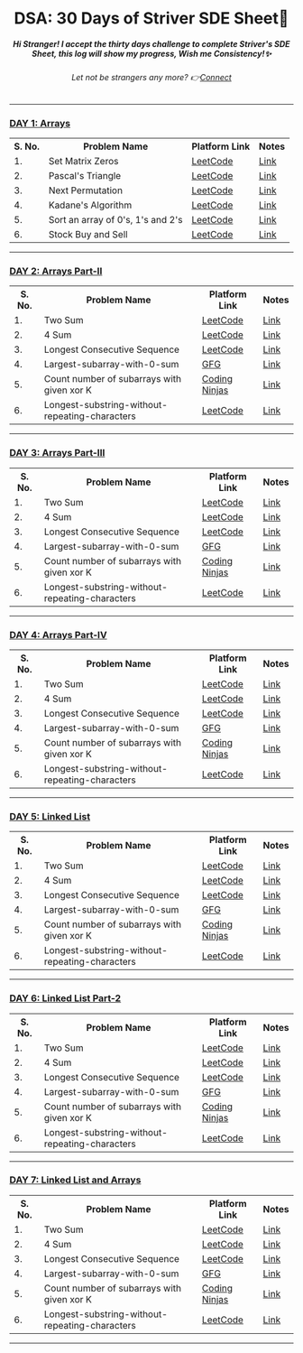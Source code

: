 <h1 align="center">DSA: 30 Days of Striver SDE Sheet🎯</h1>

<h5 align="center"><i> Hi Stranger! I accept the thirty days challenge to complete Striver's SDE Sheet, this log will show my progress, Wish me Consistency!✨</i></h5>
<h6 align="center"><i>Let not be strangers any more? 👉<a href= "https://www.linkedin.com/in/sugam-goel-india/">Connect</a></i></h6> 
<hr>

<!--Day1-->
<h3> <u>DAY 1: Arrays </u></h3>

<table align="center">
  <th>S. No.</th>
  <th>Problem Name</th>
  <th>Platform Link</th>
  <th>Notes</th>
  <tr>
    <td>1.</td>
    <td>Set Matrix Zeros</td>
    <td><a href="https://leetcode.com/problems/set-matrix-zeroes/">LeetCode</a></td>
    <td><a href="https://leetcode.com/problems/two-sum/">Link</a></td>
  </tr>
    <tr>
    <td>2.</td>
    <td>Pascal's Triangle</td>
    <td><a href="https://leetcode.com/problems/pascals-triangle/">LeetCode</a></td>
    <td><a href="https://leetcode.com/problems/two-sum/">Link</a></td>  
  </tr>
  <tr>
    <td>3.</td>
    <td>Next Permutation</td>
    <td><a href="https://leetcode.com/problems/next-permutation/">LeetCode</a></td>
    <td><a href="https://leetcode.com/problems/two-sum/">Link</a></td>
  </tr>  
  <tr>
    <td>4.</td>
    <td>Kadane's Algorithm</td>
    <td><a href="https://leetcode.com/problems/maximum-subarray/">LeetCode</a></td>
    <td><a href="https://leetcode.com/problems/two-sum/">Link</a></td>
  </tr>  
  <tr>
    <td>5.</td>
    <td>Sort an array of 0's, 1's and 2's</td>
    <td><a href="https://leetcode.com/problems/sort-colors/">LeetCode</a></td>
    <td><a href="https://leetcode.com/problems/two-sum/">Link</a></td>
  </tr>  
  <tr>
    <td>6.</td>
    <td>Stock Buy and Sell</td>
    <td><a href="https://leetcode.com/problems/best-time-to-buy-and-sell-stock/">LeetCode</a></td>
    <td><a href="https://leetcode.com/problems/two-sum/">Link</a></td>
  </tr>
</table>
<hr>
<!--DAY-2-->

<h3> <u>DAY 2: Arrays Part-II</u></h3>

<table align="center">
  <th>S. No.</th>
  <th>Problem Name</th>
  <th>Platform Link</th>
  <th>Notes</th>
  <tr>
    <td>1.</td>
    <td>Two Sum</td>
    <td><a href="https://leetcode.com/problems/two-sum/">LeetCode</a></td>
    <td><a href="https://leetcode.com/problems/two-sum/">Link</a></td>
  </tr>
    <tr>
    <td>2.</td>
    <td>4 Sum</td>
    <td><a href="https://leetcode.com/problems/4sum/">LeetCode</a></td>
    <td><a href="https://leetcode.com/problems/two-sum/">Link</a></td>
  </tr>
  <tr>
    <td>3.</td>
    <td>Longest Consecutive Sequence</td>
    <td><a href="https://leetcode.com/problems/longest-consecutive-sequence/">LeetCode</a></td>
    <td><a href="https://leetcode.com/problems/two-sum/">Link</a></td>
  </tr>  
  <tr>
    <td>4.</td>
    <td>Largest-subarray-with-0-sum</td>
    <td><a href="https://practice.geeksforgeeks.org/problems/largest-subarray-with-0-sum/1">GFG</a></td>
    <td><a href="https://leetcode.com/problems/two-sum/">Link</a></td>
  </tr>  
  <tr>
    <td>5.</td>
    <td>Count number of subarrays with given xor K</td>
    <td><a href="https://www.codingninjas.com/codestudio/problems/1115652?topList=striver-sde-sheet-problems&utm_source=striver&utm_medium=website">Coding Ninjas</a></td>
    <td><a href="https://leetcode.com/problems/two-sum/">Link</a></td>
  </tr>  
  <tr>
    <td>6.</td>
    <td>Longest-substring-without-repeating-characters</td>
    <td><a href="https://leetcode.com/problems/longest-substring-without-repeating-characters/">LeetCode</a></td>
    <td><a href="https://leetcode.com/problems/two-sum/">Link</a></td>
  </tr>
</table>
<hr>

<!--DAY-3-->
<h3> <u>DAY 3: Arrays Part-III</u></h3>

<table align="center">
  <th>S. No.</th>
  <th>Problem Name</th>
  <th>Platform Link</th>
  <th>Notes</th>
  <tr>
    <td>1.</td>
    <td>Two Sum</td>
    <td><a href="https://leetcode.com/problems/two-sum/">LeetCode</a></td>
    <td><a href="https://leetcode.com/problems/two-sum/">Link</a></td>
  </tr>
    <tr>
    <td>2.</td>
    <td>4 Sum</td>
    <td><a href="https://leetcode.com/problems/4sum/">LeetCode</a></td>
    <td><a href="https://leetcode.com/problems/two-sum/">Link</a></td>
  </tr>
  <tr>
    <td>3.</td>
    <td>Longest Consecutive Sequence</td>
    <td><a href="https://leetcode.com/problems/longest-consecutive-sequence/">LeetCode</a></td>
    <td><a href="https://leetcode.com/problems/two-sum/">Link</a></td>
  </tr>  
  <tr>
    <td>4.</td>
    <td>Largest-subarray-with-0-sum</td>
    <td><a href="https://practice.geeksforgeeks.org/problems/largest-subarray-with-0-sum/1">GFG</a></td>
    <td><a href="https://leetcode.com/problems/two-sum/">Link</a></td>
  </tr>  
  <tr>
    <td>5.</td>
    <td>Count number of subarrays with given xor K</td>
    <td><a href="https://www.codingninjas.com/codestudio/problems/1115652?topList=striver-sde-sheet-problems&utm_source=striver&utm_medium=website">Coding Ninjas</a></td>
    <td><a href="https://leetcode.com/problems/two-sum/">Link</a></td>
  </tr>  
  <tr>
    <td>6.</td>
    <td>Longest-substring-without-repeating-characters</td>
    <td><a href="https://leetcode.com/problems/longest-substring-without-repeating-characters/">LeetCode</a></td>
    <td><a href="https://leetcode.com/problems/two-sum/">Link</a></td>
  </tr>
</table>
<hr>

<!--Day-4-->
<h3> <u>DAY 4: Arrays Part-IV</u></h3>

<table align="center">
  <th>S. No.</th>
  <th>Problem Name</th>
  <th>Platform Link</th>
  <th>Notes</th>
  <tr>
    <td>1.</td>
    <td>Two Sum</td>
    <td><a href="https://leetcode.com/problems/two-sum/">LeetCode</a></td>
    <td><a href="https://leetcode.com/problems/two-sum/">Link</a></td>
  </tr>
    <tr>
    <td>2.</td>
    <td>4 Sum</td>
    <td><a href="https://leetcode.com/problems/4sum/">LeetCode</a></td>
      <td><a href="https://leetcode.com/problems/two-sum/">Link</a></td>
  </tr>
  <tr>
    <td>3.</td>
    <td>Longest Consecutive Sequence</td>
    <td><a href="https://leetcode.com/problems/longest-consecutive-sequence/">LeetCode</a></td>
    <td><a href="https://leetcode.com/problems/two-sum/">Link</a></td>
  </tr>  
  <tr>
    <td>4.</td>
    <td>Largest-subarray-with-0-sum</td>
    <td><a href="https://practice.geeksforgeeks.org/problems/largest-subarray-with-0-sum/1">GFG</a></td>
    <td><a href="https://leetcode.com/problems/two-sum/">Link</a></td>
  </tr>  
  <tr>
    <td>5.</td>
    <td>Count number of subarrays with given xor K</td>
    <td><a href="https://www.codingninjas.com/codestudio/problems/1115652?topList=striver-sde-sheet-problems&utm_source=striver&utm_medium=website">Coding Ninjas</a></td>
    <td><a href="https://leetcode.com/problems/two-sum/">Link</a></td>
  </tr>  
  <tr>
    <td>6.</td>
    <td>Longest-substring-without-repeating-characters</td>
    <td><a href="https://leetcode.com/problems/longest-substring-without-repeating-characters/">LeetCode</a></td>
    <td><a href="https://leetcode.com/problems/two-sum/">Link</a></td>
  </tr>
</table>
<hr>

<!--Day-5-->
<h3> <u>DAY 5: Linked List</u></h3>


<table align="center">
  <th>S. No.</th>
  <th>Problem Name</th>
  <th>Platform Link</th>
  <th>Notes</th>
  <tr>
    <td>1.</td>
    <td>Two Sum</td>
    <td><a href="https://leetcode.com/problems/two-sum/">LeetCode</a></td>
    <td><a href="https://leetcode.com/problems/two-sum/">Link</a></td>
  </tr>
    <tr>
    <td>2.</td>
    <td>4 Sum</td>
    <td><a href="https://leetcode.com/problems/4sum/">LeetCode</a></td>
      <td><a href="https://leetcode.com/problems/two-sum/">Link</a></td>
  </tr>
  <tr>
    <td>3.</td>
    <td>Longest Consecutive Sequence</td>
    <td><a href="https://leetcode.com/problems/longest-consecutive-sequence/">LeetCode</a></td>
    <td><a href="https://leetcode.com/problems/two-sum/">Link</a></td>
  </tr>  
  <tr>
    <td>4.</td>
    <td>Largest-subarray-with-0-sum</td>
    <td><a href="https://practice.geeksforgeeks.org/problems/largest-subarray-with-0-sum/1">GFG</a></td>
    <td><a href="https://leetcode.com/problems/two-sum/">Link</a></td>
  </tr>  
  <tr>
    <td>5.</td>
    <td>Count number of subarrays with given xor K</td>
    <td><a href="https://www.codingninjas.com/codestudio/problems/1115652?topList=striver-sde-sheet-problems&utm_source=striver&utm_medium=website">Coding Ninjas</a></td>
    <td><a href="https://leetcode.com/problems/two-sum/">Link</a></td>
  </tr>  
  <tr>
    <td>6.</td>
    <td>Longest-substring-without-repeating-characters</td>
    <td><a href="https://leetcode.com/problems/longest-substring-without-repeating-characters/">LeetCode</a></td>
    <td><a href="https://leetcode.com/problems/two-sum/">Link</a></td>
  </tr>
</table>
<hr>

<!--DAY-6-->
<h3> <u>DAY 6: Linked List Part-2</u></h3>

<table align="center">
  <th>S. No.</th>
  <th>Problem Name</th>
  <th>Platform Link</th>
  <th>Notes</th>
  <tr>
    <td>1.</td>
    <td>Two Sum</td>
    <td><a href="https://leetcode.com/problems/two-sum/">LeetCode</a></td>
    <td><a href="https://leetcode.com/problems/two-sum/">Link</a></td>
  </tr>
    <tr>
    <td>2.</td>
    <td>4 Sum</td>
    <td><a href="https://leetcode.com/problems/4sum/">LeetCode</a></td>
      <td><a href="https://leetcode.com/problems/two-sum/">Link</a></td>
  </tr>
  <tr>
    <td>3.</td>
    <td>Longest Consecutive Sequence</td>
    <td><a href="https://leetcode.com/problems/longest-consecutive-sequence/">LeetCode</a></td>
    <td><a href="https://leetcode.com/problems/two-sum/">Link</a></td>
  </tr>  
  <tr>
    <td>4.</td>
    <td>Largest-subarray-with-0-sum</td>
    <td><a href="https://practice.geeksforgeeks.org/problems/largest-subarray-with-0-sum/1">GFG</a></td>
    <td><a href="https://leetcode.com/problems/two-sum/">Link</a></td>
  </tr>  
  <tr>
    <td>5.</td>
    <td>Count number of subarrays with given xor K</td>
    <td><a href="https://www.codingninjas.com/codestudio/problems/1115652?topList=striver-sde-sheet-problems&utm_source=striver&utm_medium=website">Coding Ninjas</a></td>
    <td><a href="https://leetcode.com/problems/two-sum/">Link</a></td>
  </tr>  
  <tr>
    <td>6.</td>
    <td>Longest-substring-without-repeating-characters</td>
    <td><a href="https://leetcode.com/problems/longest-substring-without-repeating-characters/">LeetCode</a></td>
    <td><a href="https://leetcode.com/problems/two-sum/">Link</a></td>
  </tr>
</table>
<hr>

<!--DAY-7-->
<h3> <u>DAY 7: Linked List and Arrays</u></h3>

<table align="center">
  <th>S. No.</th>
  <th>Problem Name</th>
  <th>Platform Link</th>
  <th>Notes</th>
  <tr>
    <td>1.</td>
    <td>Two Sum</td>
    <td><a href="https://leetcode.com/problems/two-sum/">LeetCode</a></td>
    <td><a href="https://leetcode.com/problems/two-sum/">Link</a></td>
  </tr>
    <tr>
    <td>2.</td>
    <td>4 Sum</td>
    <td><a href="https://leetcode.com/problems/4sum/">LeetCode</a></td>
      <td><a href="https://leetcode.com/problems/two-sum/">Link</a></td>
  </tr>
  <tr>
    <td>3.</td>
    <td>Longest Consecutive Sequence</td>
    <td><a href="https://leetcode.com/problems/longest-consecutive-sequence/">LeetCode</a></td>
    <td><a href="https://leetcode.com/problems/two-sum/">Link</a></td>
  </tr>  
  <tr>
    <td>4.</td>
    <td>Largest-subarray-with-0-sum</td>
    <td><a href="https://practice.geeksforgeeks.org/problems/largest-subarray-with-0-sum/1">GFG</a></td>
    <td><a href="https://leetcode.com/problems/two-sum/">Link</a></td>
  </tr>  
  <tr>
    <td>5.</td>
    <td>Count number of subarrays with given xor K</td>
    <td><a href="https://www.codingninjas.com/codestudio/problems/1115652?topList=striver-sde-sheet-problems&utm_source=striver&utm_medium=website">Coding Ninjas</a></td>
    <td><a href="https://leetcode.com/problems/two-sum/">Link</a></td>
  </tr>  
  <tr>
    <td>6.</td>
    <td>Longest-substring-without-repeating-characters</td>
    <td><a href="https://leetcode.com/problems/longest-substring-without-repeating-characters/">LeetCode</a></td>
    <td><a href="https://leetcode.com/problems/two-sum/">Link</a></td>
  </tr>
</table>
<hr>


